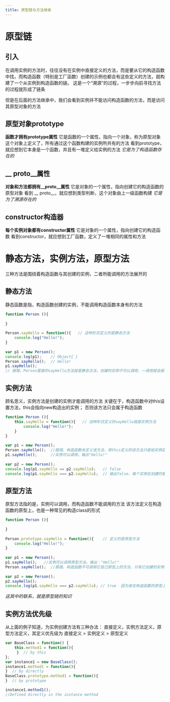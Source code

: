 ```yaml
---
title: 原型链与方法继承
---
```

# 原型链
## 引入
在调用实例的方法时，往往没有在实例中直接定义的方法，而是要从它的构造函数中找，而构造函数（特别是工厂函数）创建的示例也都会有这些定义的方法，就构建了一个从实例到构造函数的链。
这是一个“溯源”的过程，一步步向前寻找方法的过程就形成了链条

但是在后面的方法继承中，我们会看到实例并不能访问构造函数的方法，而是访问其原型对象的方法
## 原型对象prototype
**函数才拥有prototype属性**
它是函数的一个属性，指向一个对象，称为原型对象
这个对象上定义了，所有通过这个函数构建的实例所共有的方法
看到prototype，就应想到它本身是一个函数，并且有一堆定义给实例的方法
*它是为了构造函数存在的*

##  __ proto__属性
**对象和方法都拥有__proto__属性**
它是对象的一个属性，指向创建它的构造函数的原型对象
看到 __ proto__，就应想到类型判断，这个对象由上一级函数构建
*它是为了溯源存在的*

## constructor构造器
**每个实例对象都有constructor属性**
它是对象的一个属性，指向创建它的构造函数
看到constructor，就应想到工厂函数，定义了一堆相同的属性和方法
# 静态方法，实例方法，原型方法
三种方法是围绕着构造函数与其创建的实例，二者所能调用的方法展开的
## 静态方法
静态函数是指，构造函数创建的实例，不能调用构造函数本身有的方法
```JavaScript
function Person (){
    
}
 
Person.sayHello = function(){   // 这种形式定义的是静态方法
    console.log("Hello!");
}
 
var p1 = new Person();
console.log(p1);    // Object{ }
Person.sayHello();  // Hello!
p1.sayHello();      
// 报错，Person里面的sayHello方法就是静态方法，创建的实例不可以调用，一调用就会报错。而构造函数本身可以调用。
```
## 实例方法
顾名思义，实例方法是创建的实例才能调用的方法
关键在于，构造函数中对this设置方法，this会指向new构造出的实例；
否则该方法只会属于构造函数
```JavaScript
function Person (){
    this.sayHello = function(){   // 这种形式定义的sayHello就是实例方法
        console.log("Hello!");
    }
}
 
var p1 = new Person();
Person.sayHello();  //报错，构造函数未定义该方法，用this定义的该方法只是给实例定义的，只有实例可以调用
p1.sayHello();      //实例可以调用，输出"Hello!"
 
var p2 = new Person();
console.log(p1.sayHello == p2.sayHello);   // false
console.log(p1.sayHello === p2.sayHello);  // 输出false，每个实例在创建时都会定义sayHello方法，每个实例的该方法都是自己特有的，不与其它实例共有，所以每个实例的该方法不是同一个。
```
## 原型方法
原型方法指的是，实例可以调用，而构造函数不能调用的方法
该方法定义在构造函数的原型上，也是一种常见的构造class的形式
```JavaScript
function Person (){
   	
}
 
Person.prototype.sayHello = function(){    // 定义的是原型方法
    console.log("Hello!");
}
 
var p1 = new Person();
p1.sayHello();   //实例可以调用原型方法，输出："Hello!"
Person.sayHello();  //报错，构造函数不可调用它自己原型上的方法，只有它创建的实例可以调用它原型上的方法
 
var p2 = new Person();
p2.sayHello();
console.log(p1.sayHello === p2.sayHello); // true  因为是在构造函数的原型上定义的方法，每个实例本身并没有该方法，实例调用的给方法均来自于原型上的，每个实例调用的都是同一个
```
*这其中的联系，就是原型链的知识*
## 实例方法优先级
从上面的例子知道，为实例创建方法有三种办法：
直接定义，实例方法定义，原型方法定义，其定义优先级为
直接定义 > 实例定义 > 原型定义
```JavaScript
var BaseClass = function() {  
    this.method1 = function(){  
     }  // by this
};  
var instance1 = new BaseClass();  
instance1.method1 = function(){  
}  // by directly
BaseClass.prototype.method1 = function(){  
}  // by prototype

instance1.method1();
//Defined directly in the instance method  
```

